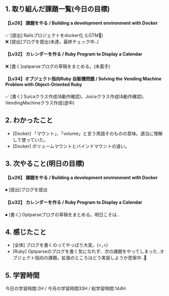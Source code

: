 ## 1. 取り組んだ課題一覧(今日の目標)  
#### 【Lv26】 課題をやる / Building a development environment with Docker  
✅ [提出] Railsプロジェクトをdocker化 (LGTM🧡)  
❌ [提出]ブログを提出(未達。最終チェック中..)

#### 【Lv32】 カレンダーを作る / Ruby Program to Display a Calendar
❌ [書く]optparseブログの草稿をまとめる。(未着手)

#### 【Lv34】オブジェクト指向Ruby 自販機問題 / Solving the Vending Machine Problem with Object-Oriented Ruby
✅ [書く] Suicaクラス作成(&動作確認)、Juiceクラス作成(&動作確認)、VendingMachineクラス作成(途中)

## 2. わかったこと  
- [Docker] 「マウント」、「volume」と言う用語そのものの意味。適当に理解して使っていた。
- [Docker] ボリュームマウントとバインドマウントの違い。

## 3. 次やること(明日の目標)  
#### 【Lv26】 課題をやる / Building a development environment with Docker  
⏹ [提出]ブログを提出

#### 【Lv32】 カレンダーを作る / Ruby Program to Display a Calendar
⏹ [書く] Optparseブログの草稿をまとめる。明日こそは..

## 4. 感じたこと
- [全体] ブログを書くのってやっぱり大変。(>_<)
- [Ruby] Optparseのブログを書く気になれず、次の課題をやってしまった..オブジェクト指向の課題。拡張のところはどう実装しようか思案中..🤔

## 5. 学習時間
今日の学習時間:2H / 今月の学習時間33H / 総学習時間:144H
